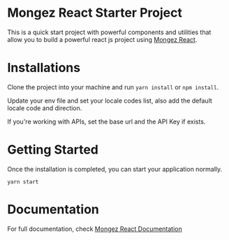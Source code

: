 # Mongez React Starter Project

This is a quick start project with powerful components and utilities that allow you 
to build a powerful react js project using [Mongez React](https://github.com/hassanzohdy/mongez-react).


# Installations

Clone the project into your machine and run `yarn install` or `npm install`.

Update your env file and set your locale codes list, also add the default locale code and direction.

If you're working with APIs, set the base url and the API Key if exists.

# Getting Started

Once the installation is completed, you can start your application normally.

`yarn start`

# Documentation

For full documentation, check [Mongez React Documentation](https://docs.mentoor.io/mongez-react)
